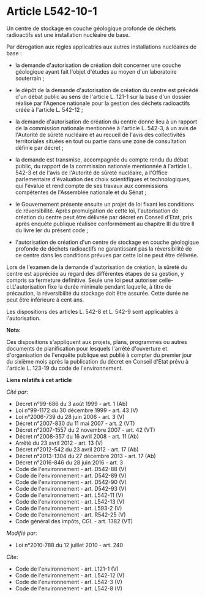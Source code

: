 # Article L542-10-1

Un centre de stockage en couche géologique profonde de déchets radioactifs est une installation nucléaire de base. 

Par dérogation aux règles applicables aux autres installations nucléaires de base :

- la demande d'autorisation de création doit concerner une couche géologique ayant fait l'objet d'études au moyen d'un
laboratoire souterrain ;

- le dépôt de la demande d'autorisation de création du centre est précédé d'un débat public au sens de l'article L. 121-1 sur
la base d'un dossier réalisé par l'Agence nationale pour la gestion des déchets radioactifs créée à l'article L. 542-12 ;

- la demande d'autorisation de création du centre donne lieu à un rapport de la commission nationale mentionnée à l'article
L. 542-3, à un avis de l'Autorité de sûreté nucléaire et au recueil de l'avis des collectivités territoriales situées en tout
ou partie dans une zone de consultation définie par décret ;

- la demande est transmise, accompagnée du compte rendu du débat public, du rapport de la commission nationale mentionnée à
l'article L. 542-3 et de l'avis de l'Autorité de sûreté nucléaire, à l'Office parlementaire d'évaluation des choix
scientifiques et technologiques, qui l'évalue et rend compte de ses travaux aux commissions compétentes de l'Assemblée
nationale et du Sénat ;

- le Gouvernement présente ensuite un projet de loi fixant les conditions de réversibilité. Après promulgation de cette loi,
l'autorisation de création du centre peut être délivrée par décret en Conseil d'Etat, pris après enquête publique réalisée
conformément au chapitre III du titre II du livre Ier du présent code ;

- l'autorisation de création d'un centre de stockage en couche géologique profonde de déchets radioactifs ne garantissant pas
la réversibilité de ce centre dans les conditions prévues par cette loi ne peut être délivrée. 

Lors de l'examen de la demande d'autorisation de création, la sûreté du centre est appréciée au regard des différentes étapes
de sa gestion, y compris sa fermeture définitive. Seule une loi peut autoriser celle-ci.L'autorisation fixe la durée minimale
pendant laquelle, à titre de précaution, la réversibilité du stockage doit être assurée. Cette durée ne peut être inférieure
à cent ans. 

Les dispositions des articles L. 542-8 et L. 542-9 sont applicables à l'autorisation.

**Nota:**

Ces dispositions s'appliquent aux projets, plans, programmes ou autres documents de planification pour lesquels l'arrêté
d'ouverture et d'organisation de l'enquête publique est publié à compter du premier jour du sixième mois après la publication
du décret en Conseil d'Etat prévu à l'article L. 123-19 du code de l'environnement.

**Liens relatifs à cet article**

_Cité par_:

  - Décret n°99-686 du 3 août 1999 - art. 1 (Ab)
  - Loi n°99-1172 du 30 décembre 1999 - art. 43 (V)
  - Loi n°2006-739 du 28 juin 2006 - art. 3 (V)
  - Décret n°2007-830 du 11 mai 2007 - art. 2 (VT)
  - Décret n°2007-1557 du 2 novembre 2007 - art. 42 (VT)
  - Décret n°2008-357 du 16 avril 2008 - art. 11 (Ab)
  - Arrêté du 23 avril 2012 - art. 13 (V)
  - Décret n°2012-542 du 23 avril 2012 - art. 17 (Ab)
  - Décret n°2013-1304 du 27 décembre 2013 - art. 17 (Ab)
  - Décret n°2016-846 du 28 juin 2016 - art. 3
  - Code de l'environnement - art. D542-88 (V)
  - Code de l'environnement - art. D542-89 (V)
  - Code de l'environnement - art. D542-90 (V)
  - Code de l'environnement - art. D542-93 (V)
  - Code de l'environnement - art. L542-11 (V)
  - Code de l'environnement - art. L542-13 (V)
  - Code de l'environnement - art. L593-2 (V)
  - Code de l'environnement - art. R542-25 (V)
  - Code général des impôts, CGI. - art. 1382 (VT)

_Modifié par_:

  - Loi n°2010-788 du 12 juillet 2010 - art. 240

_Cite_:

  - Code de l'environnement - art. L121-1 (V)
  - Code de l'environnement - art. L542-12 (V)
  - Code de l'environnement - art. L542-3 (V)
  - Code de l'environnement - art. L542-8 (V)
